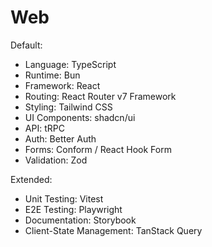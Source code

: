 # Web

Default:

- Language: TypeScript
- Runtime: Bun
- Framework: React
- Routing: React Router v7 Framework
- Styling: Tailwind CSS
- UI Components: shadcn/ui
- API: tRPC
- Auth: Better Auth
- Forms: Conform / React Hook Form
- Validation: Zod

Extended:

- Unit Testing: Vitest
- E2E Testing: Playwright
- Documentation: Storybook
- Client-State Management: TanStack Query
